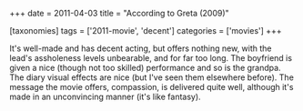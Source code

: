 +++
date = 2011-04-03
title = "According to Greta (2009)"

[taxonomies]
tags = ['2011-movie', 'decent']
categories = ['movies']
+++

It\'s well-made and has decent acting, but offers nothing new, with the
lead\'s assholeness levels unbearable, and for far too long. The
boyfriend is given a nice (though not too skilled) performance and so is
the grandpa. The diary visual effects are nice (but I\'ve seen them
elsewhere before). The message the movie offers, compassion, is
delivered quite well, although it\'s made in an unconvincing manner
(it\'s like fantasy).
